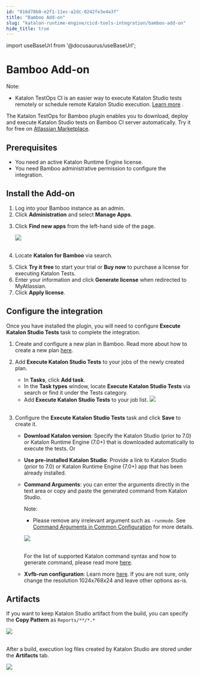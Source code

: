 ```yaml
---
id: "016d78b0-e2f1-11ec-a2dc-0242fe3e4a3f"
title: "Bamboo Add-on"
slug: "katalon-runtime-engine/cicd-tools-integration/bamboo-add-on"
hide_title: true
---
```

import useBaseUrl from '@docusaurus/useBaseUrl';


# <a id="id" class="anchor_top_offset"/><a id="ariaid-title1" class="anchor_top_offset"/>Bamboo Add-on

<div xmlns="http://www.w3.org/1999/xhtml" className="note note note_note"><span className="note__title">Note:</span> 
  <ul className="ul"><li className="li"><p className="p">Katalon TestOps CI is an easier way to execute Katalon Studio
        tests remotely or schedule remote Katalon Studio execution. <a className="xref" href="/docs/legacy/katalon-testops/test-planning/schedules/schedule-test-runs">Learn
          more</a>
        .</p></li></ul>
</div>
<p xmlns="http://www.w3.org/1999/xhtml" className="p">The Katalon TestOps for Bamboo plugin enables you to download,   deploy and execute Katalon Studio tests on Bamboo CI server   automatically. Try it for free on <a className="xref j-external-link" href="https://marketplace.atlassian.com/apps/1220235/katalon-devops-for-bamboo" target="_blank">Atlassian     Marketplace</a>.</p> 
    

## <a id="id_1" class="anchor_top_offset"/>Prerequisites

    
      
<ul xmlns="http://www.w3.org/1999/xhtml" className="ul">   <li className="li">You need an active Katalon Runtime Engine license.</li>   <li className="li">You need Bamboo administrative permission to configure the     integration.</li> </ul> 
    
  

## <a id="id_2" class="anchor_top_offset"/>Install the Add-on

<ol xmlns="http://www.w3.org/1999/xhtml" className="ol"><li className="li">Log into your Bamboo instance as an admin.</li><li className="li">Click <strong className="ph b">Administration</strong> and select <strong className="ph b">Manage       Apps</strong>.</li><li className="li">     <p className="p">Click <strong className="ph b">Find new apps</strong> from the left-hand side of       the page.</p>     <p className="p">       <img className="image" src={useBaseUrl("https://github.com/katalon-studio/docs-images/raw/master/katalon-studio/docs/bamboo-integration/find-apps.png")} /><br /><br />     </p>   </li><li className="li">     <p className="p">Locate <strong className="ph b">Katalon for Bamboo</strong> via search.</p>   </li><li className="li">Click <strong className="ph b">Try it free</strong> to start your trial or     <strong className="ph b">Buy now</strong> to purchase a license for executing     Katalon Tests.</li><li className="li">Enter your information and click <strong className="ph b">Generate       license</strong> when redirected to MyAtlassian.</li><li className="li">Click <strong className="ph b">Apply license</strong>.</li></ol> 

## <a id="id_3" class="anchor_top_offset"/>Configure the integration

<p xmlns="http://www.w3.org/1999/xhtml" className="p">Once you have installed the plugin, you will need to configure   <strong className="ph b">Execute Katalon Studio Tests</strong> task to complete the   integration.</p> 
<ol xmlns="http://www.w3.org/1999/xhtml" className="ol"><li className="li">     <p className="p">Create and configure a new plan in Bamboo. Read more about how       to create a new plan <a className="xref j-external-link" href="https://confluence.atlassian.com/bamboo/creating-a-plan-289276868.html" target="_blank">here</a>.</p>   </li><li className="li">     <p className="p">Add <strong className="ph b">Execute Katalon Studio Tests</strong> to your jobs       of the newly created plan.</p>     <ul className="ul"><li className="li">In <strong className="ph b">Tasks</strong>, click <strong className="ph b">Add           task</strong>.</li><li className="li">In the <strong className="ph b">Task types</strong> window, locate         <strong className="ph b">Execute Katalon Studio Tests</strong> via search or find it         under the Tests category.</li><li className="li">Add <strong className="ph b">Execute Katalon Studio Tests</strong> to your job         list. <img className="image" src={useBaseUrl("https://github.com/katalon-studio/docs-images/raw/master/katalon-studio/docs/bamboo-integration/bamboo-tasktypes.png")} /><br /><br />       </li></ul>   </li><li className="li">     <p className="p">Configure the <strong className="ph b">Execute Katalon Studio Tests</strong> task       and click <strong className="ph b">Save</strong> to create it.</p>     <ul className="ul"><li className="li">         <p className="p">           <strong className="ph b">Download Katalon version</strong>: Specify the Katalon           Studio (prior to 7.0) or Katalon Runtime Engine (7.0+) that is           downloaded automatically to execute the tests. Or</p>       </li><li className="li">         <p className="p">           <strong className="ph b">Use pre-installed Katalon Studio</strong>: Provide a           link to Katalon Studio (prior to 7.0) or Katalon Runtime Engine           (7.0+) app that has been already installed.</p>       </li><li className="li">         <p className="p">           <strong className="ph b">Command Arguments</strong>: you can enter the arguments           directly in the text area or copy and paste the generated command           from Katalon Studio.</p>         <div className="note note note_note"><span className="note__title">Note:</span>            <ul className="ul"><li className="li"><p className="p">Please remove any irrelevant argument such as                 <code className="ph codeph">-runmode</code>. See <a className="xref" href="/docs/legacy/katalon-runtime-engine/cicd-tools-integration/common-configuration#id_3">Command                   Arguments in Common Configuration</a> for more details.</p></li></ul>         </div>         <p className="p">           <img className="image" src={useBaseUrl("https://github.com/katalon-studio/docs-images/raw/master/katalon-studio/docs/bamboo-integration/command.png")} /><br /><br />         </p>         <p className="p">For the list of supported Katalon command syntax and how to           generate command, please read more <a className="xref" href="/docs/legacy/katalon-runtime-engine/command-syntax-command-lineconsole-mode-execution">here</a>.</p>       </li><li className="li">         <p className="p">           <strong className="ph b">Xvfb-run configuration</strong>: Learn more <a className="xref j-external-link" href="http://manpages.ubuntu.com/manpages/xenial/man1/xvfb-run.1.html" target="_blank">here</a>.           If you are not sure, only change the resolution 1024x768x24 and           leave other options as-is.</p>       </li></ul>   </li></ol> 
    

## <a id="id_4" class="anchor_top_offset"/>Artifacts

    
      
<p xmlns="http://www.w3.org/1999/xhtml" className="p">If you want to keep Katalon Studio artifact from the build, you   can specify the <strong className="ph b">Copy Pattern</strong> as   <code className="ph codeph">Reports/**/*.*</code> </p> 
      
<p xmlns="http://www.w3.org/1999/xhtml" className="p">   <img className="image" src={useBaseUrl("https://github.com/katalon-studio/docs-images/raw/master/katalon-studio/docs/bamboo-integration/bamboo-artifactdefinition.png")} /><br /><br /> </p> 
      
<p xmlns="http://www.w3.org/1999/xhtml" className="p">After a build, execution log files created by Katalon Studio are   stored under the <strong className="ph b">Artifacts</strong> tab.</p> 
      
<p xmlns="http://www.w3.org/1999/xhtml" className="p">   <img className="image" src={useBaseUrl("https://github.com/katalon-studio/docs-images/raw/master/katalon-studio/docs/bamboo-integration/bamboo-viewartifact.png")} /><br /><br /> </p> 
    
  
